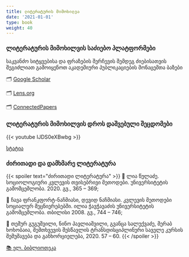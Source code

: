 ```yaml
---
title: ლიტერატურის მიმოხილვა
date: '2021-01-01'
type: book
weight: 40
---
```





### ლიტერატურის მიმოხილვის საძიებო პლატფორმები 

საკვანძო სიტყვებისა და ფრაზების შერჩევის შემდეგ ძიებისათვის შეგიძლიათ გამოიყენოთ აკადემიური პუბლიკაციების მონაცემთა ბაზები

🗂️ [Google Scholar](www.scholar.google.com)

🗂️ [Lens.org](https://www.lens.org/lens/search/scholar/structured)

🗂️ [ConnectedPapers](www.connectedpapers.com)

### ლიტერატურის მიმოხილვის დროს დაშვებული შეცდომები


{{< youtube IJDS0eXBwbg >}}



[სტატია](https://www.nature.com/articles/s41559-020-01295-x)


### ძირითადი და დამხმარე ლიტერატურა

{{< spoiler text="ძირითადი ლიტერატურა" >}}
📘 ლია წულაძე. სოციოლოგიური კვლევის თვისებრივი მეთოდები. უნივერსიტეტის გამომცემლობა. 2020. გვ., 365 – 369;

📘 ჩავა ფრანკფორტ-ნაჩმიასი, დევიდ ნაჩმიასი. კვლევის მეთოდები სოციალურ მეცნიერებებში. ილია ჭავჭავაძის უნივერსიტეტის გამომცემლობა. თბილისი 2008. გვ., 744 – 746;

📘	თემურ გუგუშვილი, ნინო პავლიაშვილი, გვანცა სალუქვაძე, მერაბ ხოხობაია, შემთხვევის შესწავლის ტრანსდისციპლინური საველე კურსის შემუშავება და განხორციელება, 2020. 57 – 60.
{{< /spoiler >}}

[📚 ელ. ბიბლიოთეკა](https://drive.google.com/drive/folders/14XCctw4mjJ4SWiFpQpUqQ6suK9XfqpS8?usp=sharing)